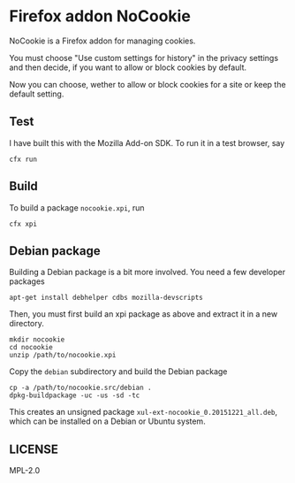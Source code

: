 # Firefox addon NoCookie

NoCookie is a Firefox addon for managing cookies.

You must choose "Use custom settings for history" in the privacy
settings and then decide, if you want to allow or block cookies by
default.

Now you can choose, wether to allow or block cookies for a site or
keep the default setting.

## Test

I have built this with the Mozilla Add-on SDK. To run it in a test
browser, say

    cfx run

## Build

To build a package `nocookie.xpi`, run

    cfx xpi

## Debian package

Building a Debian package is a bit more involved. You need a few
developer packages

    apt-get install debhelper cdbs mozilla-devscripts

Then, you must first build an xpi package as above and extract it in a
new directory.

    mkdir nocookie
    cd nocookie
    unzip /path/to/nocookie.xpi

Copy the `debian` subdirectory and build the Debian package

    cp -a /path/to/nocookie.src/debian .
    dpkg-buildpackage -uc -us -sd -tc

This creates an unsigned package
`xul-ext-nocookie_0.20151221_all.deb`, which can be installed on a
Debian or Ubuntu system.

## LICENSE

MPL-2.0

